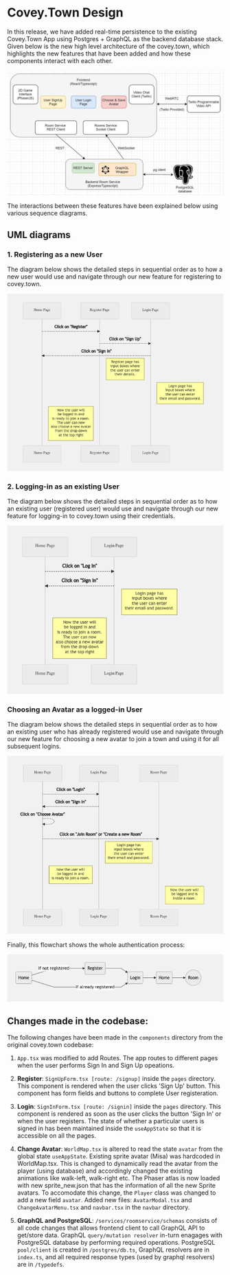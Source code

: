 # Covey.Town Design

In this release, we have added real-time persistence to the existing Covey.Town App using Postgres + GraphQL as the backend database stack. Given below is the new high level architecture of the covey.town, which highlights the new features that have been added and how these components interact with each other.

![Covey.Town Architecture](docs/covey-town-architecture.jpeg)

The interactions between these features have been explained below using various sequence diagrams.

## UML diagrams

### 1. Registering as a new User

The diagram below shows the detailed steps in sequential order as to how a new user would use and navigate through our new feature for registering to covey.town.

![Sign-up](docs/UML-register.png)

### 2. Logging-in as an existing User

The diagram below shows the detailed steps in sequential order as to how an existing user (registered user) would use and navigate through our new feature for logging-in to covey.town using their credentials.

![Log-in](docs/UML-signin.png)

### Choosing an Avatar as a logged-in User

The diagram below shows the detailed steps in sequential order as to how an existing user who has already registered would use and navigate through our new feature for choosing a new avatar to join a town and using it for all subsequent logins.

![Avatar](docs/UML-avatar.png)

Finally, this flowchart shows the whole authentication process:

![Covey.Town Architecture](docs/UML-authentication.png)

## Changes made in the codebase:

The following changes have been made in the `components` directory from the original covey.town codebase:

1. `App.tsx` was modified to add Routes. The app routes to different pages when the user performs Sign In and Sign Up opeations.

2. **Register**: `SignUpForm.tsx [route: /signup]` inside the `pages` directory. This component is rendered when the user clicks 'Sign Up' button. This component has form fields and buttons to complete User registeration.

3. **Login**: `SignInForm.tsx [route: /signin]` inside the `pages` directory. This component is rendered as soon as the user clicks the button 'Sign In' or when the user registers. The state of whether a particular users is signed in has been maintained inside the `useAppState` so that it is accessible on all the pages.

4. **Change Avatar**: `WorldMap.tsx` is altered to read the state `avatar` from the global state `useAppState`. Existing sprite avatar (Misa) was hardcoded in WorldMap.tsx. This is changed to dynamically read the avatar from the player (using database) and accordingly changed the existing animations like walk-left, walk-right etc. The Phaser atlas is now loaded with new sprite_new.json that has the information of all the new Sprite avatars. To accomodate this change, the `Player` class was changed to add a new field `avatar`. Added new files: `AvatarModal.tsx` and `ChangeAvatarMenu.tsx` and `navbar.tsx` in the `navbar` directory.

5. **GraphQL and PostgreSQL**: `/services/roomservice/schemas` consists of all code changes that allows frontend client to call GraphQL API to get/store data. GraphQL `query/mutation resolver` in-turn enagages with PostgreSQL database by performing required operations. PostgreSQL `pool/client` is created in `/postgres/db.ts`, GraphQL resolvers are in `index.ts`, and all required response types (used by graphql resolvers) are in `/typedefs`.
